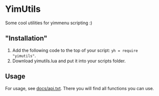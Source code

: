 # YimUtils
Some cool utilities for yimmenu scripting :)

## "Installation"
1. Add the following code to the top of your script: `yh = require "yimutils"`.
2. Download yimutils.lua and put it into your scripts folder.


## Usage
For usage, see [docs/api.txt](https://github.com/pierrelasse/YimUtils/blob/master/docs/api.txt).
There you will find all functions you can use.
